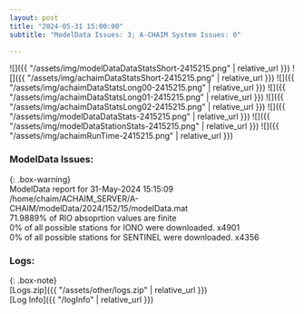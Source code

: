 ```yaml
---
layout: post
title: "2024-05-31 15:00:00"
subtitle: "ModelData Issues: 3; A-CHAIM System Issues: 0"

---
```


![]({{ "/assets/img/modelDataDataStatsShort-2415215.png" | relative_url }})
![]({{ "/assets/img/achaimDataStatsShort-2415215.png" | relative_url }})
![]({{ "/assets/img/achaimDataStatsLong00-2415215.png" | relative_url }})
![]({{ "/assets/img/achaimDataStatsLong01-2415215.png" | relative_url }})
![]({{ "/assets/img/achaimDataStatsLong02-2415215.png" | relative_url }})
![]({{ "/assets/img/modelDataDataStats-2415215.png" | relative_url }})
![]({{ "/assets/img/modelDataStationStats-2415215.png" | relative_url }})
![]({{ "/assets/img/achaimRunTime-2415215.png" | relative_url }})


### ModelData Issues:  
  
{: .box-warning}  
 ModelData report for 31-May-2024 15:15:09   
 /home/chaim/ACHAIM_SERVER/A-CHAIM/modelData/2024/152/15/modelData.mat   
 71.9889% of RIO absoprtion values are finite   
 0% of all possible stations for IONO were downloaded. x4901   
 0% of all possible stations for SENTINEL were downloaded. x4356   
  


### Logs:  
  
{: .box-note}  
[Logs.zip]({{ "/assets/other/logs.zip" | relative_url }})  
[Log Info]({{ "/logInfo" | relative_url }})  
